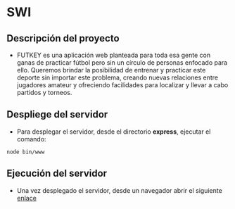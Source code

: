 # SWI

## Descripción del proyecto
- FUTKEY es una aplicación web planteada para toda esa gente con ganas de practicar fútbol pero sin un círculo de personas enfocado para ello. Queremos brindar la posibilidad de entrenar y practicar este deporte sin importar este problema, creando nuevas relaciones entre jugadores amateur y ofreciendo facilidades para localizar y llevar a cabo partidos y torneos.

## Despliege del servidor
- Para desplegar el servidor, desde el directorio **express**, ejecutar el comando:
```
node bin/www
```

## Ejecución del servidor 
- Una vez desplegado el servidor, desde un navegador abrir el siguiente [enlace](127.0.0.1:3000)